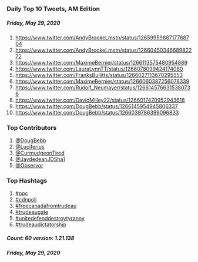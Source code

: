 ### Daily Top 10 Tweets, AM Edition
##### Friday, May 29, 2020
 1) https://www.twitter.com/AndyBrookeLmstn/status/1265995988717768704
 2) https://www.twitter.com/AndyBrookeLmstn/status/1266045034668982272
 3) https://www.twitter.com/MaximeBernier/status/1266113575480954889
 4) https://www.twitter.com/LauraLynnTT/status/1266078099424174080
 5) https://www.twitter.com/FranksBullitts/status/1266027113670295553
 6) https://www.twitter.com/MaximeBernier/status/1266060387256078339
 7) https://www.twitter.com/Rudolf_Neumayer/status/1266145766315380736
 8) https://www.twitter.com/DavidMilley22/status/1266017470952943618
 9) https://www.twitter.com/DougBebb/status/1266145954945806337
10) https://www.twitter.com/DougBebb/status/1266039786399096833

### Top Contributors
  1) [@DougBebb](https://www.twitter.com/DougBebb)
  2) [@Luciferius](https://www.twitter.com/Luciferius)
  3) [@CurmudgeonTired](https://www.twitter.com/CurmudgeonTired)
  4) [@JaydedeanJDSha1](https://www.twitter.com/JaydedeanJDSha1)
  5) [@Observor](https://www.twitter.com/Observor)


### Top Hashtags

  1) [#ppc](https://www.twitter.com/hashtag/ppc)
  2) [#cdnpoli](https://www.twitter.com/hashtag/cdnpoli)
  3) [#freecanadafromtrudeau](https://www.twitter.com/hashtag/freecanadafromtrudeau)
  4) [#trudeaugate](https://www.twitter.com/hashtag/trudeaugate)
  5) [#unitedefenddestroytyranny](https://www.twitter.com/hashtag/unitedefenddestroytyranny)
  6) [#trudeaudictatorship](https://www.twitter.com/hashtag/trudeaudictatorship)

##### Count: 60	version: 1.21.138
##### Friday, May 29, 2020

